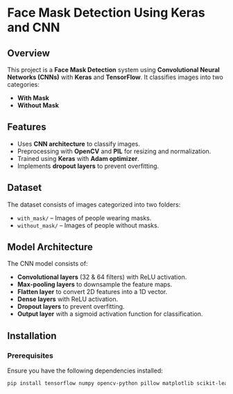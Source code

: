 # Face Mask Detection Using Keras and CNN  

## Overview  
This project is a **Face Mask Detection** system using **Convolutional Neural Networks (CNNs)** with **Keras** and **TensorFlow**. It classifies images into two categories:  
- **With Mask**  
- **Without Mask**  

## Features  
- Uses **CNN architecture** to classify images.  
- Preprocessing with **OpenCV** and **PIL** for resizing and normalization.  
- Trained using **Keras** with **Adam optimizer**.  
- Implements **dropout layers** to prevent overfitting.  

## Dataset  
The dataset consists of images categorized into two folders:  
- `with_mask/` – Images of people wearing masks.  
- `without_mask/` – Images of people without masks.  

## Model Architecture  
The CNN model consists of:  
- **Convolutional layers** (32 & 64 filters) with ReLU activation.  
- **Max-pooling layers** to downsample the feature maps.  
- **Flatten layer** to convert 2D features into a 1D vector.  
- **Dense layers** with ReLU activation.  
- **Dropout layers** to prevent overfitting.  
- **Output layer** with a sigmoid activation function for classification.  

## Installation  

### Prerequisites  
Ensure you have the following dependencies installed:  
```bash
pip install tensorflow numpy opencv-python pillow matplotlib scikit-learn
